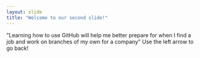 ```yaml
---
layout: slide
title: "Welcome to our second slide!"
---
```

"Learning how to use GitHub will help me better prepare for when I find a job and work on branches of my own for a company"
Use the left arrow to go back!
